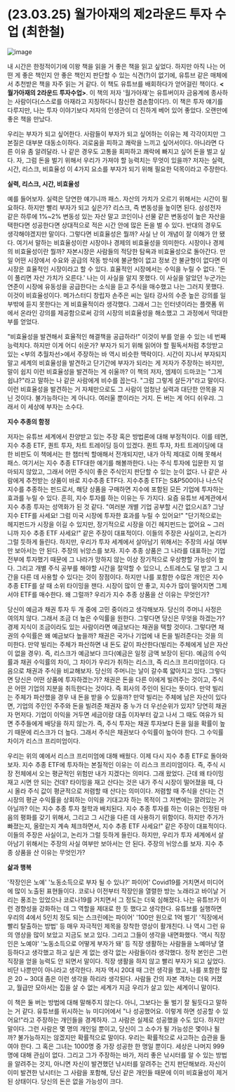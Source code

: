 # (23.03.25) 월가아재의 제2라운드 투자 수업 (최한철)

![image](https://postfiles.pstatic.net/MjAyNTA0MDRfMjU0/MDAxNzQzNzYxMDQzNzA3.0-0-0-0-0-0-0-0-0-0-0-0-0-0-0-0-0-0-0-0-0-0-0-0-0-0-0-0-0-0-0-0-0.jpg/image.jpg?type=w773)

내 시간은 한정적이기에 이왕 책을 읽을 거 좋은 책을 읽고 싶었다. 하지만 아직 나는 어떤 게 좋은 책인지 안 좋은 책인지 판단할 수 있는 식견(?)이 없기에, 유튜브 같은 매체에서 추천받은 책을 자주 읽는 거 같다. 이 책도 유튜브를 배회하다가 얻어걸린 책이다. **<월가아재의 2라운드 투자수업>**. 이 책의 저자 '월가아재'는 유튜버이자 금융계에 종사하는 사람이다(스스로를 아재라고 지칭하다니 참신한 겸손함이다!). 이 책은 투자 얘기를 다루지만, 나는 투자 이야기보다 저자의 인생관이 더 진하게 베어 있어 좋았다. 오랜만에 좋은 책을 만났다.

우리는 부자가 되고 싶어한다. 사람들이 부자가 되고 싶어하는 이유는 제 각각이지만 그 본질은 대부분 대동소이하다. 괴로움을 피하고 쾌락을 느끼고 싶어서이다. 아니라면 다른 이유 좀 알려달라. 나 같은 경우도 고통을 회피하고 쾌락에 빠지고 싶어 돈을 벌고 싶다. 자, 그럼 돈을 벌기 위해서 우리가 가져야 할 능력치는 무엇이 있을까? 저자는 실력, 시간, 리스크, 비효율성 이 4가지 요소를 부자가 되기 위해 필요한 덕목이라고 주장한다.

**실력, 리스크, 시간, 비효율성**

예를 들어보자. 실력은 당연한 얘기니까 패스. 자산의 가치가 오르기 위해서는 시간이 필요하다. 하지만 빨리 부자가 되고 싶은가? 리스크, 즉 변동성을 높이면 된다. 삼성전자 같은 하루에 1%~2% 변동성 있는 자산 말고 코인이나 선물 같은 변동성이 높은 자산을 택한다면 성공한다면 상대적으로 적은 시간 안에 많은 돈을 벌 수 있다. 반대의 경우도 생각해야겠지만 말이다. 그렇다면 비효율성은 뭘까? 사실 난 이 개념이 잘 이해가 안 됐다. 여기서 말하는 비효율성이란 시장이나 경제의 비효율성을 의미한다. 시장이나 경제의 비효율성이란 뭘까? 자본시장은 사람들의 적당한 탐욕과 비효율성으로 돌아간다. 만일 어떤 시장에서 수요와 공급의 작동 방식에 불균형이 없고 정보 간 불균형이 없다면 이 시장은 효율적인 시장이라고 할 수 있다. 효율적인 시장에서는 수익을 누릴 수 없다. '돈이 풀리면 자산 가치가 오른다.' 나는 이 사실을 알지 못했다. 이 사실을 알았던 누군가는 연준이 시장에 유동성을 공급한다는 소식을 듣고 주식을 매수했고 나는 그러지 못했다. 이것이 비효율성이다. 메가스터디 창립자 손주은 씨는 일타 강사의 수준 높은 강의를 일부밖에 듣지 못한다는 게 비효율적이라 생각했다. 그래서 그는 인터넷이라는 플랫폼 위에서 온라인 강의를 제공함으로써 강의 시장의 비효율성을 해소했고 그 과정에서 막대한 부를 얻었다.

"비효율성을 발견해서 효율적인 해결책을 공급하라!" 이것이 부를 얻을 수 있는 네 번째 능력치다. 하지만 이게 어디 쉬운가? 부자가 되기 위해 읽어야 할 필독서처럼 추앙받고 있는 <부의 추월차선>에서 주장하는 바 역시 비슷한 맥락이다. 시간이 지나서 부자되지 말고 세계의 비효율성을 발견하고 단기간에 부자가 되라는 게 저자가 주장하는 바지만, 말이 쉽지 이런 비효율성을 발견하는 게 쉬울까? 이 책의 저자, 엠제이 드마코는 "그게 쉽냐?"라고 말하는 나 같은 사람에게 비수를 꼽는다. "그럼 그렇게 살든가"라고 말이다. 이런 비효율성을 발견하는 거 자체만으로도 그 사람이 엄청난 실력과 대단한 안목을 지닌 것이다. 불가능하다는 게 아니다. 여러울 뿐이라는 거지. 돈 버는 게 어디 쉬우랴. 그래서 이 세상에 부자는 소수다.

**지수 추종의 함정**

저자는 유튜브 세계에서 찬양받고 있는 주장 혹은 방법론에 대해 부정적이다. 이를 테면, 지수 추종 ETF, 퀀트 투자, 차트 트레이딩 등이 있겠다. 퀀트 투자, 차트 트레이딩에 대한 비판도 이 책에서는 한 챕터씩 할애해서 전개되지만, 내가 아직 제대로 이해 못해서 패스. 여기서는 지수 추종 ETF대한 얘기를 해볼까한다. 나는 주식 투자에 입문한 지 얼마되지 않았고, 그래서 어떤 주식이 좋은 주식인지 판단할 수 있는 눈이 없다. 나 같은 사람에게 추천받는 상품이 바로 지수추종 ETF다. 지수추종 ETF는 S&P500이나 나스닥 지수를 추종하는 펀드로서, 해당 상품을 구매하면 지수에 포함된 모든 기업에 투자하는 효과를 누릴 수 있다. 흔히, 지수 투자를 하는 이유는 두 가지다. 요즘 유튜브 세계관에서 지수 추종 투자는 성역화가 된 것 같다. "여러분 개별 기업 공부할 시간 없으시죠? 그냥 지수 ETF를 사세요! 그럼 미국 시장에 투자한 효과를 누릴 수 있어요!" "단기적으로는 헤지펀드가 시장을 이길 수 있지만, 장기적으로 시장을 이긴 헤지펀드는 없어요 ~ 그러니까 지수 추종 ETF 사세요!" 같은 주장이 대표적이다. 이들의 주장은 사실이고, 논리가 그럴 듯하게 들린다. 하지만, 우리가 투자 세계에서 살아남기 위해서는 주장의 사실 여부만 보아서는 안 된다. 주장의 뉘앙스를 보자. 지수 추종 상품은 그 나라를 대표하는 기업 전부에 투자했기 때문에 그 나라가 망하지 않는 이상 장기적으로 우상향할 가능성이 높다. 그리고 개별 주식 공부를 해야할 시간을 절약할 수 있으니, 스트레스도 덜 받고 그 시간을 다른 데 사용할 수 있다는 것이 장점이다. 하지만 나를 포함한 수많은 개인은 지수 추종 ETF를 살 때 소위 타이밍을 잰다. 시장이 많이 안 좋고, 지수가 많이 떨어지면 그제서야 ETF를 매수한다. 왜 그럴까? 우리가 지수 추종 상품을 산 이유는 무엇인가?

당신이 예금과 채권 투자 두 개 중에 고민 중이라고 생각해보자. 당신의 주머니 사정은 여의치 않다. 그래서 조금 더 높은 수익률을 원한다. 그렇다면 당신은 무엇을 하겠는가? 경제 지식이 조금이라도 있는 사람이라면 예금보다는 채권을 택할 것이다. 그렇다면 채권의 수익률은 왜 예금보다 높을까? 채권은 국가나 기업에 내 돈을 빌려준다는 것을 의미한다. 만약 빌리는 주체가 파산하면 내 돈도 같이 파산한다(빌리는 주체에게 남은 자산이 없을 경우). 즉, 리스크가 예금보다 크다(예금은 일정 금액 보장이 된다). 예금의 수익률과 채권 수익률의 차이, 그 차이가 우리가 취하는 리스크, 즉 리스크 프리미엄이다. 다음으로 채권과 주식을 비교해보자. 당신의 주머니는 날이 갈수록 얇아지고 있다. 그렇다면 당신은 어떤 상품에 투자하겠는가? 채권은 돈을 다른 이에게 빌려주는 것이고, 주식은 어떤 기업의 지분을 취득한다는 것이다. 즉 회사의 주인이 된다는 뜻이다. 만약 빌리는 주체가 파산했을 경우 내 돈을 받을 수 있을까? 만약 빌리는 주체에 남은 자산이 있다면, 기업의 주인인 주주와 돈을 빌려준 채권자 중 누가 더 우선순위가 있지? 당연히 채권자 먼저다. 기업이 이익을 거두면 세금이랑 대출 이자부터 갚고 나서 그 때도 여유가 되면 주주들에게 배당을 하지 않는가. 즉, 주식 투자는 채권 투자보다 돈을 잃을 확률이 높기 때문에 리스크가 더 높다. 그래서 주식은 채권보다 수익률이 높아야 한다. 그 수익률 차이가 리스크 프리미엄이다.

우리는 위의 예에서 리스크 프리미엄에 대해 배웠다. 이제 다시 지수 추종 ETF로 돌아와보자. 지수 추종 ETF에 투자하는 본질적인 이유는 이 리스크 프리미엄이다. 즉, 주식 시장 전체에서 오는 평균적인 위험만 내가 지겠다는 의미다. 그래 왔었다. 근데 왜 타이밍 재고 시면 안 되는 건데? 타이밍을 재고 산다는 것은 내가 주식 시장이 떨어졌을 때, 다시 올라 주식 값이 평균적으로 저렴할 때 산다는 의미이다. 저렴할 때 주식을 산다는 건 시장의 평균 수익률을 상회하는 이익을 기대고자 하는 목적이 그 저변에는 깔려있는 거 아닐까? 이는 지수 추종 투자 철학과 배치된다. 지수 추종 투자를 하는 이유는 인정된 마음의 평화를 갖기 위해서, 그리고 그 시간을 다른 데 사용하기 위함이다. 하지만 주가가 빠졌는지, 올랐는지 계속 체크하면서, 지수 추종 ETF 사세요!" 같은 주장이 대표적이다. 이들의 주장은 사실이고, 논리가 그럴 듯하게 들린다. 하지만, 우리가 투자 세계에서 살아남기 위해서는 주장의 사실 여부만 보아서는 안 된다. 주장의 뉘앙스를 보자. 지수 추종 상품을 산 이유는 무엇인가?

**삶과 행복**

'작장인은 노예' '노동소득으로 부자 될 수 있나?' 파이어' Covid19를 거치면서 미디어에 많이 노출된 표현들이다. 코로나 이전부터 작장인을 열렬한 방는 노래라고 바이날 거리는 풍조는 있었으나 코로나19를 거치면서 그 정도는 더욱 심해졌다. 나는 유튜브가 이런 경향성을 강화하는 데 그 역할을 제대로 한 듯 했다고 생각한다. 유튜브를 실행하면 우리의 4에서 5인치 정도 되는 스크린에는 파이어' '100만 원으로 1억 벌기' '직장에서 빨리 탈출하는 방법' 등 매우 자극적인 제목을 장착한 영상이 활개친다. 나 역시 그런 유의 영상을 많이 보았고 지금도 보고 있다. 그리고 그들이 생각을 내면화했다. '역시 직장인은 노예야' '노동소득으로 어떻게 부자가 돼' 등 직장 생활하는 사람들을 노예마냥 열등하다고 생각했고 하고 싶은 게 없는 생각 없는 사람들이라 생각했다. 정작 본인은 그런 직장을 얻을 능력도 안 되면서 말이다. 직장 생활을 하지 않고 빨리 부자가 되고 싶었다. 비단 나뿐만이 아니라고 생각한다. 저자 역시 20대 때 그런 생각을 했고, 나를 포함한 많은 20 ~ 30대 좀은 이런 생각을 하리라 생각된다. 사람들 간의 자본 격차는 더욱 커졌고, 월급만 모아서는 집을 살 수 없는 세계가 지금 우리가 살고 있는 세계이니 말이다.

이 책은 둘 버는 방법에 대해 말해주지 않는다. 아니, 그보다는 둘 벌기 잘 될듯다고 말하는 거 같다. 유튜브를 위시하는 뉴 미디어에서 "나 성공했어요. 이렇게 하면 성공할 수 있어요!"라고 주장하는 개인들을 경계하자. 그 사람은 실제로 성공했을 수도 있다. 하지만 말이다. 그런 사람은 몇 명의 개인일 뿐이고, 당신이 그 소수가 될 가능성은 몇이나 될까? 불가능하지는 않겠지만 확률적으로 말이다. 우리는 확률적으로 사고하는 습관을 들여야 한다. 그 혹은 그녀는 1000명 중 가장 성공한 한 명일 뿐이다. 세상은 나머지 999명에 대해 관심이 없다. 그리고 그가 주장하는 바가, 저리 좋은 낚시터를 알 수 있는 방법을 알려주는 것지, 아니면 자신이 발견했던 낚시터를 알려주는 건지 판단해보라. 자신이 이미 발견한 낚시터는 그 사람을 포함해, 당신 같은 개인들 때문에 이미 비효율성이 제거된 상태이다. 당신의 돈은 없을 가능성이 크다.
